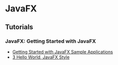 # JavaFX
## Tutorials
### JavaFX: Getting Started with JavaFX
* [Getting Started with JavaFX Sample Applications](https://docs.oracle.com/javase/8/javafx/get-started-tutorial/get_start_apps.htm)
* [3 Hello World, JavaFX Style](https://docs.oracle.com/javase/8/javafx/get-started-tutorial/hello_world.htm)
